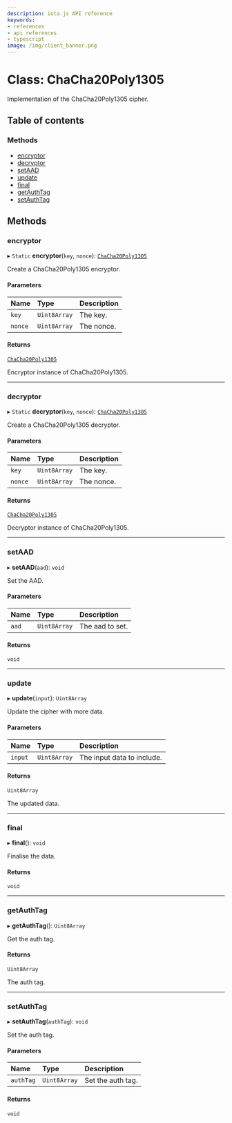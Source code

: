 ```yaml
---
description: iota.js API reference
keywords:
- references
- api references
- typescript
image: /img/client_banner.png
---
```

# Class: ChaCha20Poly1305

Implementation of the ChaCha20Poly1305 cipher.

## Table of contents

### Methods

- [encryptor](ChaCha20Poly1305.md#encryptor)
- [decryptor](ChaCha20Poly1305.md#decryptor)
- [setAAD](ChaCha20Poly1305.md#setaad)
- [update](ChaCha20Poly1305.md#update)
- [final](ChaCha20Poly1305.md#final)
- [getAuthTag](ChaCha20Poly1305.md#getauthtag)
- [setAuthTag](ChaCha20Poly1305.md#setauthtag)

## Methods

### encryptor

▸ `Static` **encryptor**(`key`, `nonce`): [`ChaCha20Poly1305`](ChaCha20Poly1305.md)

Create a ChaCha20Poly1305 encryptor.

#### Parameters

| Name | Type | Description |
| :------ | :------ | :------ |
| `key` | `Uint8Array` | The key. |
| `nonce` | `Uint8Array` | The nonce. |

#### Returns

[`ChaCha20Poly1305`](ChaCha20Poly1305.md)

Encryptor instance of ChaCha20Poly1305.

___

### decryptor

▸ `Static` **decryptor**(`key`, `nonce`): [`ChaCha20Poly1305`](ChaCha20Poly1305.md)

Create a ChaCha20Poly1305 decryptor.

#### Parameters

| Name | Type | Description |
| :------ | :------ | :------ |
| `key` | `Uint8Array` | The key. |
| `nonce` | `Uint8Array` | The nonce. |

#### Returns

[`ChaCha20Poly1305`](ChaCha20Poly1305.md)

Decryptor instance of ChaCha20Poly1305.

___

### setAAD

▸ **setAAD**(`aad`): `void`

Set the AAD.

#### Parameters

| Name | Type | Description |
| :------ | :------ | :------ |
| `aad` | `Uint8Array` | The aad to set. |

#### Returns

`void`

___

### update

▸ **update**(`input`): `Uint8Array`

Update the cipher with more data.

#### Parameters

| Name | Type | Description |
| :------ | :------ | :------ |
| `input` | `Uint8Array` | The input data to include. |

#### Returns

`Uint8Array`

The updated data.

___

### final

▸ **final**(): `void`

Finalise the data.

#### Returns

`void`

___

### getAuthTag

▸ **getAuthTag**(): `Uint8Array`

Get the auth tag.

#### Returns

`Uint8Array`

The auth tag.

___

### setAuthTag

▸ **setAuthTag**(`authTag`): `void`

Set the auth tag.

#### Parameters

| Name | Type | Description |
| :------ | :------ | :------ |
| `authTag` | `Uint8Array` | Set the auth tag. |

#### Returns

`void`
